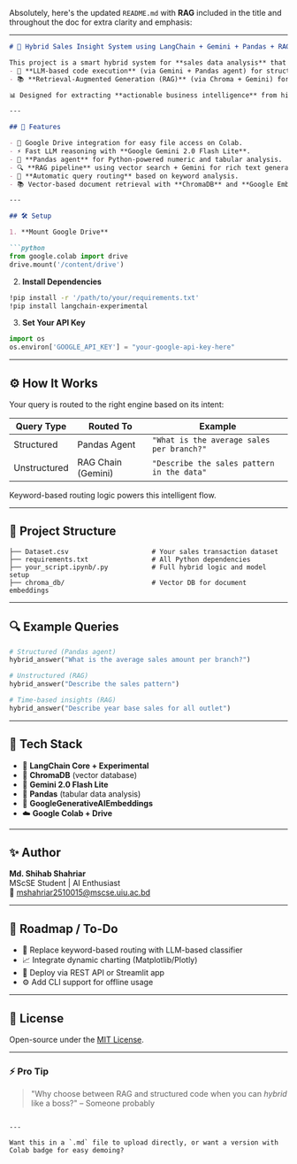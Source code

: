 Absolutely, here's the updated `README.md` with **RAG** included in the title and throughout the doc for extra clarity and emphasis:

---

```markdown
# 🔮 Hybrid Sales Insight System using LangChain + Gemini + Pandas + RAG

This project is a smart hybrid system for **sales data analysis** that combines:
- 🤖 **LLM-based code execution** (via Gemini + Pandas agent) for structured queries
- 📚 **Retrieval-Augmented Generation (RAG)** (via Chroma + Gemini) for unstructured insights

📊 Designed for extracting **actionable business intelligence** from historical sales datasets — dynamically, flexibly, and intelligently.

---

## 🚀 Features

- 📁 Google Drive integration for easy file access on Colab.
- ⚡ Fast LLM reasoning with **Google Gemini 2.0 Flash Lite**.
- 🧮 **Pandas agent** for Python-powered numeric and tabular analysis.
- 🔍 **RAG pipeline** using vector search + Gemini for rich text generation.
- 🔄 **Automatic query routing** based on keyword analysis.
- 📚 Vector-based document retrieval with **ChromaDB** and **Google Embeddings**.

---

## 🛠️ Setup

1. **Mount Google Drive**

```python
from google.colab import drive
drive.mount('/content/drive')
```

2. **Install Dependencies**

```bash
!pip install -r '/path/to/your/requirements.txt'
!pip install langchain-experimental
```

3. **Set Your API Key**

```python
import os
os.environ['GOOGLE_API_KEY'] = "your-google-api-key-here"
```

---

## ⚙️ How It Works

Your query is routed to the right engine based on its intent:

| Query Type      | Routed To           | Example                                      |
|-----------------|---------------------|----------------------------------------------|
| Structured      | Pandas Agent        | `"What is the average sales per branch?"`    |
| Unstructured    | RAG Chain (Gemini)  | `"Describe the sales pattern in the data"`   |

Keyword-based routing logic powers this intelligent flow.

---

## 📂 Project Structure

```
├── Dataset.csv                     # Your sales transaction dataset
├── requirements.txt                # All Python dependencies
├── your_script.ipynb/.py           # Full hybrid logic and model setup
├── chroma_db/                      # Vector DB for document embeddings
```

---

## 🔍 Example Queries

```python
# Structured (Pandas agent)
hybrid_answer("What is the average sales amount per branch?")

# Unstructured (RAG)
hybrid_answer("Describe the sales pattern")

# Time-based insights (RAG)
hybrid_answer("Describe year base sales for all outlet")
```

---

## 🧠 Tech Stack

- 🧠 **LangChain Core + Experimental**
- 🔗 **ChromaDB** (vector database)
- 🤖 **Gemini 2.0 Flash Lite**
- 🐼 **Pandas** (tabular data analysis)
- 🔎 **GoogleGenerativeAIEmbeddings**
- ☁️ **Google Colab + Drive**

---

## ✨ Author

**Md. Shihab Shahriar**  
MScSE Student | AI Enthusiast  
📧 mshahriar2510015@mscse.uiu.ac.bd

---

## 🧭 Roadmap / To-Do

- 🧠 Replace keyword-based routing with LLM-based classifier
- 📈 Integrate dynamic charting (Matplotlib/Plotly)
- 🔐 Deploy via REST API or Streamlit app
- ⚙️ Add CLI support for offline usage

---

## 📜 License

Open-source under the [MIT License](LICENSE).

---

### ⚡ Pro Tip
> "Why choose between RAG and structured code when you can *hybrid* like a boss?" – Someone probably
```

---

Want this in a `.md` file to upload directly, or want a version with Colab badge for easy demoing?
